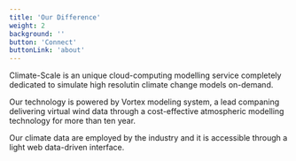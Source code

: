 ```yaml
---
title: 'Our Difference'
weight: 2
background: ''
button: 'Connect'
buttonLink: 'about'
---
```

Climate-Scale is an unique cloud-computing modelling service completely dedicated to simulate high resolutin climate change models on-demand. 

Our technology is powered by Vortex modeling system, a lead companing delivering virtual wind data through a cost-effective atmospheric modelling technology for more than ten year.  

Our climate data are employed by the industry and it is accessible through a light web data-driven interface. 
